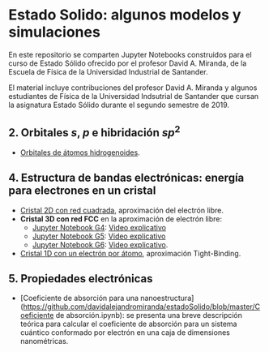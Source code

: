 # Estado Solido: algunos modelos y simulaciones

En este repositorio se comparten Jupyter Notebooks construidos para el curso de Estado Sólido ofrecido por el profesor David A. Miranda, de la Escuela de Física de la Universidad Industrial de Santander.

El material incluye contribuciones del profesor David A. Miranda y algunos estudiantes de Física de la Universidad Indsutrial de Santander que cursan la asignatura Estado Sólido durante el segundo semestre de 2019.

## 2. Orbitales $s$, $p$ e hibridación $sp^2$
+ [Orbitales de átomos hidrogenoides](https://github.com/davidalejandromiranda/estadoSolido/blob/master/S2_HibridacionOrbitales.ipynb).


## 4. Estructura de bandas electrónicas: energía para electrones en un cristal
+ [Cristal 2D con red cuadrada](https://github.com/davidalejandromiranda/estadoSolido/blob/master/S4_EnergiaCelda2D_ElectronLibre.ipynb), aproximación del electrón libre.
+ **Cristal 3D con red FCC** en la aproximación de electrón libre:
   + [Jupyter Notebook G4](https://github.com/davidalejandromiranda/estadoSolido/blob/master/S4_G4_EstructuraBandasFCC/S4_G4_EstructuraBandasFCC.ipynb): [Video explicativo](https://youtu.be/4O8R89EQ-Sw)
   + [Jupyter Notebook G5](https://github.com/davidalejandromiranda/estadoSolido/blob/master/S4_G5_EstructuraBandasFCC3D.py): [Video explicativo](https://www.youtube.com/watch?v=5Un1PHzJYC4&feature=youtu.be)
   + [Jupyter Notebook G6](https://github.com/davidalejandromiranda/estadoSolido/blob/master/S4_G6_EstructuraBandasFCC.ipynb): [Video explicativo](https://www.youtube.com/watch?v=UgMqRMoqquI).
+ [Cristal 1D con un electrón por átomo](https://github.com/davidalejandromiranda/estadoSolido/blob/master/S5_EnergiaCelda1D_Tight-Binding.ipynb), aproximación Tight-Binding.

## 5. Propiedades electrónicas
+ [Coeficiente de absorción para una nanoestructura](https://github.com/davidalejandromiranda/estadoSolido/blob/master/Coeficiente de absorción.ipynb): se presenta una breve descripción teórica para calcular el coeficiente de absorción para un sistema cuántico conformado por electrón en una caja de dimensiones nanométricas.
